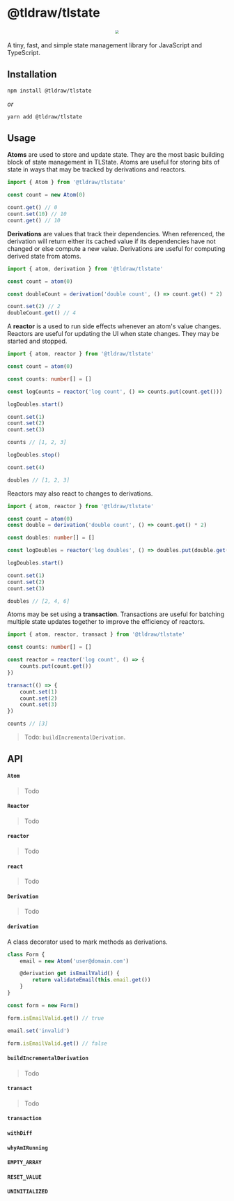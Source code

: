 # @tldraw/tlstate

<div style="text-align: center; transform: scale(.5);">
  <img src="https://github.com/tldraw/tlstate/raw/main/assets/tlstate-github.png"/>
</div>

A tiny, fast, and simple state management library for JavaScript and TypeScript.

## Installation

```bash
npm install @tldraw/tlstate
```

_or_

```yarn
yarn add @tldraw/tlstate
```

## Usage

**Atoms** are used to store and update state. They are the most basic building block of state management in TLState. Atoms are useful for storing bits of state in ways that may be tracked by derivations and reactors.

```ts
import { Atom } from '@tldraw/tlstate'

const count = new Atom(0)

count.get() // 0
count.set(10) // 10
count.get() // 10
```

**Derivations** are values that track their dependencies. When referenced, the derivation will return either its cached value if its dependencies have not changed or else compute a new value. Derivations are useful for computing derived state from atoms.

```ts
import { atom, derivation } from '@tldraw/tlstate'

const count = atom(0)

const doubleCount = derivation('double count', () => count.get() * 2)

count.set(2) // 2
doubleCount.get() // 4
```

A **reactor** is a used to run side effects whenever an atom's value changes. Reactors are useful for updating the UI when state changes. They may be started and stopped.

```ts
import { atom, reactor } from '@tldraw/tlstate'

const count = atom(0)

const counts: number[] = []

const logCounts = reactor('log count', () => counts.put(count.get()))

logDoubles.start()

count.set(1)
count.set(2)
count.set(3)

counts // [1, 2, 3]

logDoubles.stop()

count.set(4)

doubles // [1, 2, 3]
```

Reactors may also react to changes to derivations.

```ts
import { atom, reactor } from '@tldraw/tlstate'

const count = atom(0)
const double = derivation('double count', () => count.get() * 2)

const doubles: number[] = []

const logDoubles = reactor('log doubles', () => doubles.put(double.get()))

logDoubles.start()

count.set(1)
count.set(2)
count.set(3)

doubles // [2, 4, 6]
```

Atoms may be set using a **transaction**. Transactions are useful for batching multiple state updates together to improve the efficiency of reactors.

```ts
import { atom, reactor, transact } from '@tldraw/tlstate'

const counts: number[] = []

const reactor = reactor('log count', () => {
	counts.put(count.get())
})

transact(() => {
	count.set(1)
	count.set(2)
	count.set(3)
})

counts // [3]
```

> Todo: `buildIncrementalDerivation`.

## API

#### `Atom`

> Todo

#### `Reactor`

> Todo

#### `reactor`

> Todo

#### `react`

> Todo

#### `Derivation`

> Todo

#### `derivation`

A class decorator used to mark methods as derivations.

```ts
class Form {
	email = new Atom('user@domain.com')

	@derivation get isEmailValid() {
		return validateEmail(this.email.get())
	}
}

const form = new Form()

form.isEmailValid.get() // true

email.set('invalid')

form.isEmailValid.get() // false
```

#### `buildIncrementalDerivation`

> Todo

#### `transact`

> Todo

#### `transaction`

#### `withDiff`

#### `whyAmIRunning`

#### `EMPTY_ARRAY`

#### `RESET_VALUE`

#### `UNINITIALIZED`
